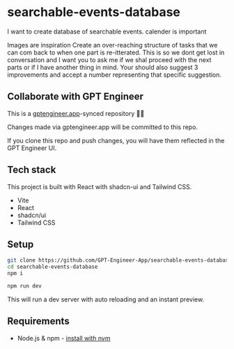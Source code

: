 # searchable-events-database

I want to create database of searchable events. calender is important


Images are inspiration
Create an over-reaching structure of tasks that we can com back to when one part is re-itterated. This is so we dont get lost in conversation and I want you to ask me if we shal proceed with the next parts or if I have another thing in mind. Your should also suggest 3 improvements and accept a number representing that specific suggestion. 

## Collaborate with GPT Engineer

This is a [gptengineer.app](https://gptengineer.app)-synced repository 🌟🤖

Changes made via gptengineer.app will be committed to this repo.

If you clone this repo and push changes, you will have them reflected in the GPT Engineer UI.

## Tech stack

This project is built with React with shadcn-ui and Tailwind CSS.

- Vite
- React
- shadcn/ui
- Tailwind CSS

## Setup

```sh
git clone https://github.com/GPT-Engineer-App/searchable-events-database.git
cd searchable-events-database
npm i
```

```sh
npm run dev
```

This will run a dev server with auto reloading and an instant preview.

## Requirements

- Node.js & npm - [install with nvm](https://github.com/nvm-sh/nvm#installing-and-updating)
